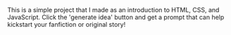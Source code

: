 This is a simple project that I made as an introduction to HTML, CSS, and JavaScript. Click the 'generate idea' button and get a prompt that can help kickstart your fanfiction or original story!
